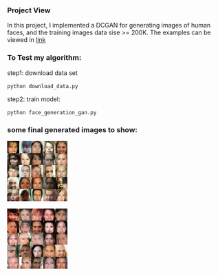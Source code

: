 ### Project View


In this project, I implemented a DCGAN for generating images of human faces, and the training images data sise >= 200K. The examples can be viewed in [link](https://github.com/tiandiao123/deep_learning/tree/master/face_generation/images_examples)

### To Test my algorithm:

step1: download data set
```
python download_data.py
```
step2: train model:
```
python face_generation_gan.py
```

### some final generated images to show:
![face1](images_examples/step_3100.png)

![face2](images_examples/step_3000.png)
